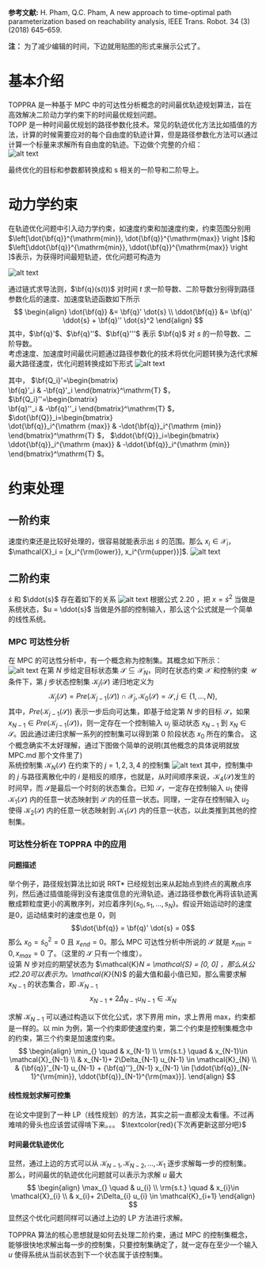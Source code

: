 **参考文献:** H. Pham, Q.C. Pham, A new approach to time-optimal path parameterization
based on reachability analysis, IEEE Trans. Robot. 34 (3) (2018) 645–659.  

**注：** 为了减少编辑的时间，下边就用贴图的形式来展示公式了。

# 基本介绍
TOPPRA 是一种基于 MPC 中的可达性分析概念的时间最优轨迹规划算法，旨在高效解决二阶动力学约束下的时间最优规划问题。  
TOPP 是一种时间最优规划的路径参数化技术。常见的轨迹优化方法比如插值的方法，计算的时候需要应对的每个自由度的轨迹计算，但是路径参数化方法可以通过计算一个标量来求解所有自由度的轨迹。下边做个完整的介绍：  
![alt text](./images/toppra/topp_ex.png)

最终优化的目标和参数都转换成和 s 相关的一阶导和二阶导上。  

# 动力学约束
在轨迹优化问题中引入动力学约束，如速度约束和加速度约束，约束范围分别用 $\left[\dot{\bf{q}}^{\mathrm{min}}, \dot{\bf{q}}^{\mathrm{max}} \right ]$和$\left[\ddot{\bf{q}}^{\mathrm{min}}, \ddot{\bf{q}}^{\mathrm{max}} \right ]$表示，为获得时间最短轨迹，优化问题可构造为 

![alt text](./images/toppra/TOPP_problem.png)

通过链式求导法则，$\bf{q}(s(t))$ 对时间 $t$ 求一阶导数、二阶导数分别得到路径参数化后的速度、加速度轨迹函数如下所示
$$
\begin{align}
\dot{\bf{q}} &= \bf{q}' \dot{s} \\
\ddot{\bf{q}} &= \bf{q}' \ddot{s} + \bf{q}'' \dot{s}^2
\end{align}
$$
其中，$\bf{q}'$、$\bf{q}''$、$\bf{q}'''$ 表示 $\bf{q}$ 对 $s$ 的一阶导数、二阶导数。  
考虑速度、加速度时间最优问题通过路径参数化的技术将优化问题转换为迭代求解最大路径速度，优化问题转换成如下形式
![alt text](./images/toppra/image-1.png)

其中，
$\bf{Q_i}'=\begin{bmatrix}  
 \bf{q}'_i & -\bf{q}'_i
\end{bmatrix}^\mathrm{T} $， 
$\bf{Q_i}''=\begin{bmatrix}  
 \bf{q}''_i & 
-\bf{q}''_i
\end{bmatrix}^\mathrm{T} $，  
$\dot{\bf{Q}}_i=\begin{bmatrix}  
 \dot{\bf{q}}_i^{\mathrm {max}} &
-\dot{\bf{q}}_i^{\mathrm {min}}
\end{bmatrix}^\mathrm{T} $，
$\ddot{\bf{Q}}_i=\begin{bmatrix}  
 \ddot{\bf{q}}_i^{\mathrm {max}} &
-\ddot{\bf{q}}_i^{\mathrm {min}}
\end{bmatrix}^\mathrm{T} $。

# 约束处理
## 一阶约束
速度约束还是比较好处理的，很容易就能表示出 $\dot{s}$ 的范围。那么 $x_i \in \mathcal{X}_i$，$\mathcal{X}_i = [x_i^{\rm{lower}}, x_i^{\rm{upper}}]$.
![alt text](images/toppra/image-2.png)

## 二阶约束
$\dot{s}$ 和 $\ddot{s}$ 存在着如下的关系
![alt text](images/toppra/image-3.png)
根据公式 2.20 ，把 $x = \dot{s}^2$ 当做是系统状态，$u = \ddot{s}$ 当做是外部的控制输入，那么这个公式就是一个简单的线性系统。
### MPC 可达性分析  
在 MPC 的可达性分析中，有一个概念称为控制集。其概念如下所示：  
![alt text](images/toppra/image-5.png)
在第 $N$ 步给定目标状态集 $\mathcal{S} \subseteq \mathcal{X}_N$，同时在状态约束 $\mathcal{X}$ 和控制约束 $\mathcal{U}$条件下，第 $j$ 步状态控制集 $\mathcal{K}_j(\mathcal{S})$ 递归地定义为
$$
\mathcal{K}_j(\mathcal{S})=Pre(\mathcal{K}_{j-1}(\mathcal{S}))\cap \mathcal{X}_{j}, \,\mathcal{K}_0(\mathcal{S})= \mathcal{S}, \, j \in \left \{1,\dots,N \right \},
$$
其中，$Pre(\mathcal{K}_{j-1}(\mathcal{S}))$ 表示一步后向可达集，即基于给定第 $N$ 步的目标 $\mathcal{S}$，如果 $x_{N-1} \in Pre(\mathcal{K}_{j-1}(\mathcal{S}))$，则一定存在一个控制输入 $u_j$ 驱动状态 $x_{N-1}$ 到 $x_{N} \in \mathcal{S}$。因此通过递归求解一系列的控制集可以得到第 0 阶段状态 $x_0$ 所在的集合。
这个概念确实不太好理解，通过下图做个简单的说明(其他概念的具体说明就放 MPC.md 那个文件里了)  
系统控制集 $\mathcal{K}_N(\mathcal{S})$ 在约束下的 $j=1,2,3,4$ 的控制集
![alt text](images/toppra/image-6.png)
其中，控制集中的 $j$ 与路径离散化中的 $i$ 是相反的顺序，也就是，从时间顺序来说，$\mathcal{K}_4(\mathcal{S})$发生的时间早，而 $\mathcal{S}$是最后一个时刻的状态集合。已知 $\mathcal{S}$，一定存在控制输入 $u_1$ 使得$\mathcal{K}_1(\mathcal{S})$ 内的任意一状态映射到 $\mathcal{S}$ 内的任意一状态。同理，一定存在控制输入 $u_2$ 使得 $\mathcal{K}_2(\mathcal{S})$ 内的任意一状态映射到 $\mathcal{K}_1(\mathcal{S})$ 内的任意一状态，以此类推到其他的控制集。

### 可达性分析在 TOPPRA 中的应用
#### 问题描述
举个例子，路径规划算法比如说 RRT* 已经规划出来从起始点到终点的离散点序列，然后通过插值能得到没有速度信息的光滑轨迹。通过路径参数化再将该轨迹离散成颗粒度更小的离散序列，对应着序列$\{ s_0, s_1, ..., s_N\}$。假设开始运动时的速度是0，运动结束时的速度也是 0，则
$$\dot{\bf{q}} = \bf{q}' \dot{s} = 0$$ 
那么 $x_0 = \dot{s}_0^2 = 0$ 且 $x_{end} = 0$。那么 MPC 可达性分析中所说的 $\mathcal{S}$ 就是 $x_{min} = 0, x_{max} = 0$ 了。（这里的 $\mathcal{S}$ 只有一个维度）。  
设第 $N$ 步对应的期望状态为 $\mathcal{K}_N = \mathcal{S} = [0, 0] $，那么从公式 2.20 可以表示为。$\mathcal{K}_{N}$ 的最大值和最小值已知，那么需要求解 $x_{N-1}$ 的状态集合，即 $\mathcal{K}_{N-1}$    
$$
x_{N-1} + 2 \Delta_{N-1} u_{N-1} \in \mathcal{K}_{N}
$$

求解 $\mathcal{K}_{N-1}$ 可以通过构造以下优化公式，求下界用 min，求上界用 max，约束都是一样的。以 min 为例，第一个约束即使速度约束，第二个约束是控制集概念中的约束，第三个约束是加速度约束。
$$
\begin{align}
\min_{} \quad & x_{N-1} \\
\rm{s.t.} \quad
& x_{N-1}\in \mathcal{X}_{N-1} \\  
& x_{N-1}+ 2\Delta_{N-1} u_{N-1} \in \mathcal{K}_{N} \\
& {\bf{q}}'_{N-1} u_{N-1} + {\bf{q}''}_{N-1} x_{N-1} \in [\ddot{\bf{q}}_{N-1}^{\rm{min}}, \ddot{\bf{q}}_{N-1}^{\rm{max}}].
\end{align}
$$
#### 线性规划求解可控集
在论文中提到了一种 LP（线性规划）的方法，其实之前一直都没太看懂。不过再难啃的骨头也应该尝试得啃下来。。。  $\textcolor{red}{下次再更新这部分吧}$

#### 时间最优轨迹优化
显然，通过上边的方式可以从 $\mathcal{K}_{N-1}, \mathcal{K}_{N-2}, ...,  \mathcal{K}_{1}$ 逐步求解每一步的控制集。
那么，时间最优的轨迹优化问题就可以表示为求解 $u$ 最大
$$
\begin{align}
\max_{} \quad & u_{i} \\
\rm{s.t.} \quad
& x_{i}\in \mathcal{X}_{i} \\  
& x_{i}+ 2\Delta_{i} u_{i} \in \mathcal{K}_{i+1} 
\end{align}
$$
显然这个优化问题同样可以通过上边的 LP 方法进行求解。

TOPPRA 算法的核心思想就是如何去处理二阶约束，通过 MPC 的控制集概念，能够很快地求解出每一步的控制集，只要控制集确定了，就一定存在至少一个输入 $u$ 使得系统从当前状态到下一个状态属于该控制集。